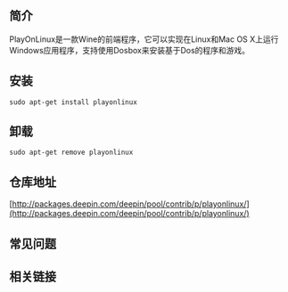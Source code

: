 ## 简介

PlayOnLinux是一款Wine的前端程序，它可以实现在Linux和Mac OS X上运行Windows应用程序，支持使用Dosbox来安装基于Dos的程序和游戏。

## 安装

`sudo apt-get install playonlinux`

## 卸载

`sudo apt-get remove playonlinux`

## 仓库地址

[http://packages.deepin.com/deepin/pool/contrib/p/playonlinux/](http://packages.deepin.com/deepin/pool/contrib/p/playonlinux/)


## 常见问题


## 相关链接